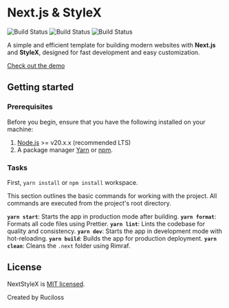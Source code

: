 # Next.js & StyleX

![Build Status](https://img.shields.io/badge/License-MIT-blue)
![Build Status](https://img.shields.io/badge/Version-1.0.0-orange)
![Build Status](https://img.shields.io/badge/Release-stable-brightgreen)

A simple and efficient template for building modern websites with **Next.js** and **StyleX**, designed for fast development and easy customization.

[Check out the demo](https://ruciloss.github.io)

## Getting started

### Prerequisites

Before you begin, ensure that you have the following installed on your machine:

1. [Node.js](https://nodejs.org/) >= v20.x.x (recommended LTS)
2. A package manager [Yarn](https://yarnpkg.com/) or [npm](https://www.npmjs.com/).

### Tasks

First, `yarn install` or `npm install` workspace.

This section outlines the basic commands for working with the project. All commands are executed from the project's root directory.

**`yarn start`**: Starts the app in production mode after building.
**`yarn format`**: Formats all code files using Prettier.
**`yarn lint`**: Lints the codebase for quality and consistency.
**`yarn dev`**: Starts the app in development mode with hot-reloading.
**`yarn build`**: Builds the app for production deployment.
**`yarn clean`**: Cleans the `.next` folder using Rimraf.

## License

NextStyleX is [MIT licensed](./LICENSE).

Created by Ruciloss
